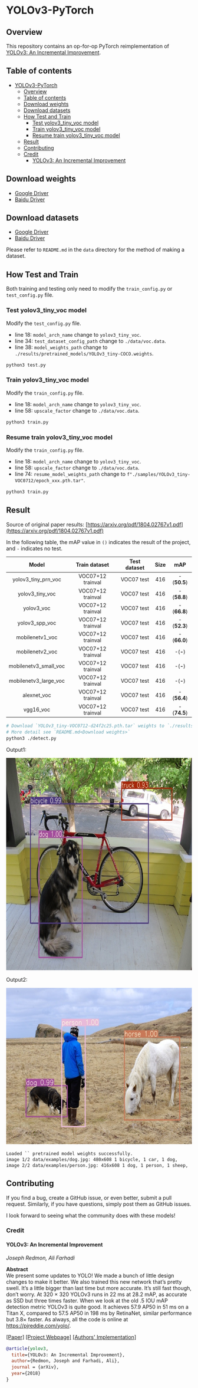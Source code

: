 # YOLOv3-PyTorch

## Overview

This repository contains an op-for-op PyTorch reimplementation
of [YOLOv3: An Incremental Improvement](https://arxiv.org/pdf/1804.02767v1.pdf).

## Table of contents

- [YOLOv3-PyTorch](#yolov3-pytorch)
    - [Overview](#overview)
    - [Table of contents](#table-of-contents)
    - [Download weights](#download-weights)
    - [Download datasets](#download-datasets)
    - [How Test and Train](#how-test-and-train)
        - [Test yolov3_tiny_voc model](#test-yolov3tinyvoc-model)
        - [Train yolov3_tiny_voc model](#train-yolov3tinyvoc-model)
        - [Resume train yolov3_tiny_voc model](#resume-train-yolov3tinyvoc-model)
    - [Result](#result)
    - [Contributing](#contributing)
    - [Credit](#credit)
        - [YOLOv3: An Incremental Improvement](#yolov3--an-incremental-improvement)

## Download weights

- [Google Driver](https://drive.google.com/drive/folders/17ju2HN7Y6pyPK2CC_AqnAfTOe9_3hCQ8?usp=sharing)
- [Baidu Driver](https://pan.baidu.com/s/1yNs4rqIb004-NKEdKBJtYg?pwd=llot)

## Download datasets

- [Google Driver](https://drive.google.com/drive/folders/1xuXk-uvAe-F2m6oxbOQB3DFM573GPN57?usp=share_link)
- [Baidu Driver](https://pan.baidu.com/s/1UsLQvMLbm1uhv-tYTL2q-w?pwd=llot)

Please refer to `README.md` in the `data` directory for the method of making a dataset.

## How Test and Train

Both training and testing only need to modify the `train_config.py` or `test_config.py` file.

### Test yolov3_tiny_voc model

Modify the `test_config.py` file.

- line 18: `model_arch_name` change to `yolov3_tiny_voc`.
- line 34: `test_dataset_config_path` change to `./data/voc.data`.
- line 38: `model_weights_path` change to `./results/pretrained_models/YOLOv3_tiny-COCO.weights`.

```bash
python3 test.py
```

### Train yolov3_tiny_voc model

Modify the `train_config.py` file.

- line 18: `model_arch_name` change to `yolov3_tiny_voc`.
- line 58: `upscale_factor` change to `./data/voc.data`.

```bash
python3 train.py
```

### Resume train yolov3_tiny_voc model

Modify the `train_config.py` file.

- line 18: `model_arch_name` change to `yolov3_tiny_voc`.
- line 58: `upscale_factor` change to `./data/voc.data`.
- line 74: `resume_model_weights_path` change to `f"./samples/YOLOv3_tiny-VOC0712/epoch_xxx.pth.tar"`.

```bash
python3 train.py
```

## Result

Source of original paper results: [https://arxiv.org/pdf/1804.02767v1.pdf](https://arxiv.org/pdf/1804.02767v1.pdf)

In the following table, the mAP value in `()` indicates the result of the project, and `-` indicates no test.

|         Model         |   Train dataset   | Test dataset | Size |     mAP     | 
|:---------------------:|:-----------------:|:------------:|:----:|:-----------:|
|  yolov3_tiny_prn_voc  | VOC07+12 trainval |  VOC07 test  | 416  | -(**50.5**) |
|    yolov3_tiny_voc    | VOC07+12 trainval |  VOC07 test  | 416  | -(**58.8**) |
|      yolov3_voc       | VOC07+12 trainval |  VOC07 test  | 416  | -(**66.8**) |
|    yolov3_spp_voc     | VOC07+12 trainval |  VOC07 test  | 416  | -(**52.3**) |
|    mobilenetv1_voc    | VOC07+12 trainval |  VOC07 test  | 416  | -(**66.0**) |
|    mobilenetv2_voc    | VOC07+12 trainval |  VOC07 test  | 416  |  -(**-**)   |
| mobilenetv3_small_voc | VOC07+12 trainval |  VOC07 test  | 416  |  -(**-**)   |
| mobilenetv3_large_voc | VOC07+12 trainval |  VOC07 test  | 416  |  -(**-**)   |
|      alexnet_voc      | VOC07+12 trainval |  VOC07 test  | 416  | -(**56.4**) |
|       vgg16_voc       | VOC07+12 trainval |  VOC07 test  | 416  | -(**74.5**) |

```bash
# Download `YOLOv3_tiny-VOC0712-d24f2c25.pth.tar` weights to `./results/pretrained_models`
# More detail see `README.md<Download weights>`
python3 ./detect.py
```

Output1:

<span align="center"><img width="768" height="576" src="figure/dog.jpg"/></span>

Output2:

<span align="center"><img width="640" height="424" src="figure/person.jpg"/></span>

```text
Loaded `` pretrained model weights successfully.
image 1/2 data/examples/dog.jpg: 480x608 1 bicycle, 1 car, 1 dog, 
image 2/2 data/examples/person.jpg: 416x608 1 dog, 1 person, 1 sheep,
```

## Contributing

If you find a bug, create a GitHub issue, or even better, submit a pull request. Similarly, if you have questions,
simply post them as GitHub issues.

I look forward to seeing what the community does with these models!

### Credit

#### YOLOv3: An Incremental Improvement

_Joseph Redmon, Ali Farhadi_ <br>

**Abstract** <br>
We present some updates to YOLO! We made a bunch of little design changes to make it better. We also trained
this new network that’s pretty swell. It’s a little bigger than last time but more accurate. It’s still fast though,
don’t worry. At 320 × 320 YOLOv3 runs in 22 ms at 28.2 mAP, as accurate as SSD but three times faster. When we look at
the old .5 IOU mAP detection metric YOLOv3 is quite good. It achieves 57.9 AP50 in 51 ms on a Titan X, compared to 57.5
AP50 in 198 ms by RetinaNet, similar performance but 3.8× faster. As always, all the code is online
at https://pjreddie.com/yolo/.

[[Paper]](https://pjreddie.com/media/files/papers/YOLOv3.pdf) [[Project Webpage]](https://pjreddie.com/darknet/yolo/) [[Authors' Implementation]](https://github.com/pjreddie/darknet)

```bibtex
@article{yolov3,
  title={YOLOv3: An Incremental Improvement},
  author={Redmon, Joseph and Farhadi, Ali},
  journal = {arXiv},
  year={2018}
}
```
